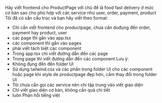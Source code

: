 
Hãy viết frontend cho ProductPage với chủ đề là food fast delivery   ở mức cơ bản sao cho phù hợp với các service như user, order, payment, product
Tôi đã có sẵn cấu trúc và bạn hãy viết theo format:
+ Chỉ cần viết frontend cho productpage, chưa cần duđụng đến order, payment hay product, user
+ các page thì gắn vào app.tsx
+ các component thì gắn vào pages 
+ phải viết tách biệt các component
+ Trong app.tsx chi viết đường dẫn đến các page
+ Trong page thì viết đường dẫn đến các component
Lưu ý:
+ Không đụng đến đến folder UI
+ Sử dụng tailwind.css và các phần trong folder UI cho các component hoặc page khi style de productpage đẹp hơn, cấm thay đổi trong folder UI
+ Tôi chưa cần gọi các service nên chỉ tập trung vào viết giao diện
+ Chỉ viết giao diện cơ bản, không cần quá chi tiết
+ luôn Phản hồi tiếng việt

